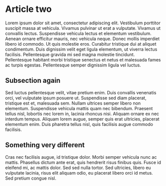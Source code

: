 # Article two
Lorem ipsum dolor sit amet, consectetur adipiscing elit.
Vestibulum porttitor suscipit massa at vehicula.
Vivamus pulvinar ut erat a vulputate.
Vivamus ut convallis lectus.
Suspendisse vehicula lectus et elementum vestibulum.
Aenean ornare efficitur mauris, nec vehicula neque.
Donec mollis imperdiet libero id commodo.
Ut quis molestie eros.
Curabitur tristique dui at aliquet condimentum.
Duis dignissim velit eget ligula elementum, ut viverra lectus facilisis.
Pellentesque gravida mi sed magna molestie tincidunt.
Pellentesque habitant morbi tristique senectus et netus et malesuada fames ac turpis egestas.
Pellentesque semper dignissim ligula vel luctus.


## Subsection again
Sed luctus pellentesque velit, vitae pretium enim.
Duis convallis venenatis orci, vel vulputate ipsum posuere ut.
Suspendisse sed diam placerat, tristique est et, malesuada sem.
Nullam ultrices semper libero non elementum.
Suspendisse vehicula mattis quam nec bibendum.
Praesent tellus nisl, lobortis nec lorem in, lacinia rhoncus nisi.
Aliquam ornare ex nec interdum tempus.
Aliquam lorem augue, semper quis erat ultricies, placerat elementum enim.
Duis pharetra tellus nisl, quis facilisis augue commodo facilisis.


## Something very different
Cras nec facilisis augue, id tristique dolor.
Morbi semper vehicula nunc ac mattis.
Phasellus dictum ante erat, quis hendrerit risus finibus quis.
Fusce id eleifend mi, ac mattis dolor.
Sed sed nulla tortor.
Sed ultricies, libero eu vulputate lacinia, risus elit aliquam odio, eu placerat libero orci id metus.
Sed pretium congue nisl.

